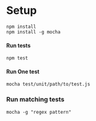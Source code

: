 # Setup
```
npm install
npm install -g mocha
```

#### Run tests
```
npm test
```

#### Run One test
```
mocha test/unit/path/to/test.js
```

### Run matching tests
```
mocha -g "regex pattern"
```
